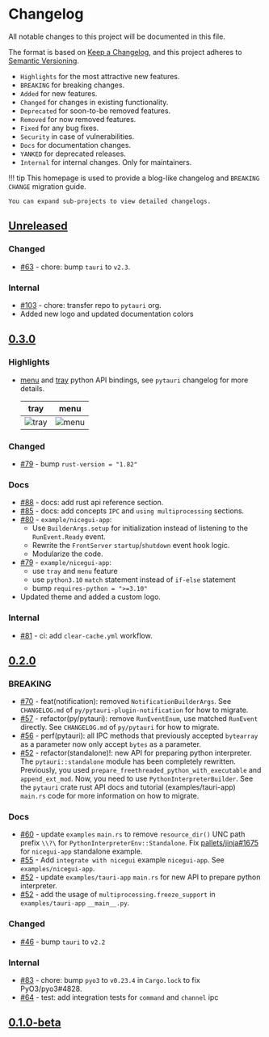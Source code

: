 <!-- The content will be also use in `docs/CHANGELOG/index.md` by `pymdownx.snippets` -->
<!-- Do not use any **relative link** and  **GitHub-specific syntax** ！-->
<!-- Do not rename or move the file -->

# Changelog

All notable changes to this project will be documented in this file.

The format is based on [Keep a Changelog](https://keepachangelog.com/en/1.1.0/),
and this project adheres to [Semantic Versioning](https://semver.org/spec/v2.0.0.html).

- `Highlights` for the most attractive new features.
- `BREAKING` for breaking changes.
- `Added` for new features.
- `Changed` for changes in existing functionality.
- `Deprecated` for soon-to-be removed features.
- `Removed` for now removed features.
- `Fixed` for any bug fixes.
- `Security` in case of vulnerabilities.
- `Docs` for documentation changes.
- `YANKED` for deprecated releases.
- `Internal` for internal changes. Only for maintainers.

!!! tip
    This homepage is used to provide a blog-like changelog and `BREAKING CHANGE` migration guide.

    You can expand sub-projects to view detailed changelogs.

<!-- Refer to: https://github.com/olivierlacan/keep-a-changelog/blob/main/CHANGELOG.md -->
<!-- Refer to: https://github.com/gradio-app/gradio/blob/main/CHANGELOG.md -->
<!-- Refer to: https://github.com/WSH032/fastapi-proxy-lib/blob/main/CHANGELOG.md -->

## [Unreleased]

### Changed

- [#63](https://github.com/pytauri/pytauri/pull/63) - chore: bump `tauri` to `v2.3`.

### Internal

- [#103](https://github.com/pytauri/pytauri/pull/103) - chore: transfer repo to `pytauri` org.
- Added new logo and updated documentation colors

## [0.3.0]

### Highlights

- [menu](https://tauri.app/learn/window-menu/) and [tray](https://tauri.app/learn/system-tray/) python API bindings, see `pytauri` changelog for more details.

    | tray | menu |
    |:----:|:----:|
    | ![tray](https://github.com/user-attachments/assets/28d69270-4c76-4b48-854f-764fd5996a27) | ![menu](https://github.com/user-attachments/assets/4b8fd7e0-8c65-4566-bb77-8cb1bcc4f014) |

### Changed

- [#79](https://github.com/pytauri/pytauri/pull/79) - bump `rust-version = "1.82"`

### Docs

- [#88](https://github.com/pytauri/pytauri/pull/88) - docs: add rust api reference section.
- [#85](https://github.com/pytauri/pytauri/pull/85) - docs: add concepts `IPC` and `using multiprocessing` sections.
- [#80](https://github.com/pytauri/pytauri/pull/80) - `example/nicegui-app`:
    - Use `BuilderArgs.setup` for initialization instead of listening to the `RunEvent.Ready` event.
    - Rewrite the `FrontServer` `startup`/`shutdown` event hook logic.
    - Modularize the code.
- [#79](https://github.com/pytauri/pytauri/pull/79) - `example/nicegui-app`:
    - use `tray` and `menu` feature
    - use `python3.10` `match` statement instead of `if-else` statement
    - bump `requires-python = ">=3.10"`
- Updated theme and added a custom logo.

### Internal

- [#81](https://github.com/pytauri/pytauri/pull/81) - ci: add `clear-cache.yml` workflow.

## [0.2.0]

### BREAKING

- [#70](https://github.com/pytauri/pytauri/pull/70) - feat(notification): removed `NotificationBuilderArgs`.
    See `CHANGELOG.md` of `py/pytauri-plugin-notification` for how to migrate.
- [#57](https://github.com/pytauri/pytauri/pull/57) - refactor(py/pytauri): remove `RunEventEnum`, use matched `RunEvent` directly.
    See `CHANGELOG.md` of `py/pytauri` for how to migrate.
- [#56](https://github.com/pytauri/pytauri/pull/56) - perf(pytauri): all IPC methods that previously accepted `bytearray` as a parameter now only accept `bytes` as a parameter.
- [#52](https://github.com/pytauri/pytauri/pull/52) - refactor(standalone)!: new API for preparing python interpreter.
    The `pytauri::standalone` module has been completely rewritten.
    Previously, you used `prepare_freethreaded_python_with_executable` and `append_ext_mod`. Now, you need to use `PythonInterpreterBuilder`.
    See the `pytauri` crate rust API docs and tutorial (examples/tauri-app) `main.rs` code for more information on how to migrate.

### Docs

- [#60](https://github.com/pytauri/pytauri/pull/60) - update `examples` `main.rs` to remove `resource_dir()` UNC path prefix `\\?\` for `PythonInterpreterEnv::Standalone`. Fix [pallets/jinja#1675](https://github.com/pallets/jinja/issues/1675#issuecomment-1323555773) for `nicegui-app` standalone example.
- [#55](https://github.com/pytauri/pytauri/pull/55) - Add `integrate with nicegui` example `nicegui-app`. See `examples/nicegui-app`.
- [#52](https://github.com/pytauri/pytauri/pull/52) - update `examples/tauri-app` `main.rs` for new API to prepare python interpreter.
- [#52](https://github.com/pytauri/pytauri/pull/52) - add the usage of `multiprocessing.freeze_support` in `examples/tauri-app` `__main__.py`.

### Changed

- [#46](https://github.com/pytauri/pytauri/pull/46) - bump `tauri` to `v2.2`

### Internal

- [#83](https://github.com/pytauri/pytauri/pull/83) - chore: bump `pyo3` to `v0.23.4` in `Cargo.lock` to fix PyO3/pyo3#4828.
- [#64](https://github.com/pytauri/pytauri/pull/64) - test: add integration tests for `command` and `channel` ipc

## [0.1.0-beta]

[unreleased]: https://github.com/pytauri/pytauri/tree/HEAD
[0.3.0]: https://github.com/pytauri/pytauri/releases/tag/v0.3.0
[0.2.0]: https://github.com/pytauri/pytauri/releases/tag/v0.2.0
[0.1.0-beta]: https://github.com/pytauri/pytauri/releases/tag/v0.1.0-beta
